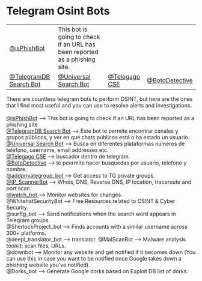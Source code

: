 <h1> Telegram Osint Bots </h1>
<table>
  <tr>
    <td><a href="https://web.telegram.org/k/#@isPhishBot">@isPhishBot</a></td>
    <td>This bot is going to check if an URL has been reported as a phishing site.</td>
  </tr>
  <td><a href="https://web.telegram.org/k/#@tgdb_bot">@TelegramDB Search Bot</a></td>
  <td><a href="https://web.telegram.org/k/#@Universal_Search_Bot">@Universal Search Bot</a> </td>
  <td><a href="https://web.telegram.org/k/#@TelegagoBot">@Telegago CSE</a> </td>
  <td><a href="https://web.telegram.org/k/#@CALLNAMOBOT">@BotoDetective</a></td>
</table>
<p> 
There are countless telegram bots to perform OSINT, but here are the ones that I find most useful and you can use to resolve alerts and investigations.
<br>
<br>
<a href="https://web.telegram.org/k/#@isPhishBot">@isPhishBot</a> --> This bot is going to check if an URL has been reported as a phishing site.<br>
<a href="https://web.telegram.org/k/#@tgdb_bot">@TelegramDB Search Bot</a> --> Este bot te permite encontrar canales y grupos públicos, y ver en qué chats públicos está o ha estado un usuario.<br>
<a href="https://web.telegram.org/k/#@Universal_Search_Bot">@Universal Search Bot</a> --> Busca en diferentes plataformas números de teléfono, username, email addresses etc.<br>
<a href="https://web.telegram.org/k/#@TelegagoBot">@Telegago CSE</a> --> buscador dentro de telegram.<br>
<a href="https://web.telegram.org/k/#@CALLNAMOBOT">@BotoDetective</a> --> te peermite hacer busquedas por usuario, telefono y nombre.<br>
<a href="https://web.telegram.org/k/#@addprivategrougp_bot">@addprivategroup_bot </a> --> Get access to TG private groups.<br>
<a href="https://web.telegram.org/k/#@IP_ScannerBot">@IP_ScannerBot</a> --> Whois, DNS, Reverse DNS, IP location, traceroute and port scan.<br>
<a href="https://web.telegram.org/k/#@watch_bot">@watch_bot </a>--> Monitor websites for changes.<br>
@WhitehatSecurityBot --> Free Resources related to OSINT & Cyber Security.<br>
@surftg_bot --> Send notifications when the search word appears in Telegram groups.<br>
@SherlockProject_bot --> Finds accounts with a similar username across 300+ platforms.<br>
@deepl_translator_bot  --> translator.
@MalScanBot --> Malware analysis toolkit; scan files, URLs.<br>
@downbot --> Monitor any website and get notified if it becomes down (You can use this in case you want to be notified once Google takes down a phishing website you've notified).<br>
@Dorks_bot --> Generate Google dorks based on Exploit DB list of dorks.<br> </p>
</body>
